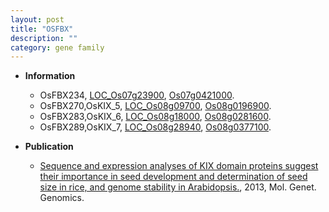 ```yaml
---
layout: post
title: "OSFBX"
description: ""
category: gene family
---
```


* **Information**  
    + OsFBX234, [LOC_Os07g23900](http://rice.plantbiology.msu.edu/cgi-bin/ORF_infopage.cgi?orf=LOC_Os07g23900), [Os07g0421000](http://rapdb.dna.affrc.go.jp/viewer/gbrowse_details/irgsp1?name=Os07g0421000).
    + OsFBX270,OsKIX_5, [LOC_Os08g09700](http://rice.plantbiology.msu.edu/cgi-bin/ORF_infopage.cgi?orf=LOC_Os08g09700), [Os08g0196900](http://rapdb.dna.affrc.go.jp/viewer/gbrowse_details/irgsp1?name=Os08g0196900).
    + OsFBX283,OsKIX_6, [LOC_Os08g18000](http://rice.plantbiology.msu.edu/cgi-bin/ORF_infopage.cgi?orf=LOC_Os08g18000), [Os08g0281600](http://rapdb.dna.affrc.go.jp/viewer/gbrowse_details/irgsp1?name=Os08g0281600).
    + OsFBX289,OsKIX_7, [LOC_Os08g28940](http://rice.plantbiology.msu.edu/cgi-bin/ORF_infopage.cgi?orf=LOC_Os08g28940), [Os08g0377100](http://rapdb.dna.affrc.go.jp/viewer/gbrowse_details/irgsp1?name=Os08g0377100).

* **Publication**  
    + [Sequence and expression analyses of KIX domain proteins suggest their importance in seed development and determination of seed size in rice, and genome stability in Arabidopsis.](http://www.ncbi.nlm.nih.gov/pubmed?term=Sequence+and+expression+analyses+of+KIX+domain+proteins+suggest+their+importance+in+seed+development+and+determination+of+seed+size+in+rice,+and+genome+stability+in+Arabidopsis.%5BTitle%5D), 2013, Mol. Genet. Genomics.


